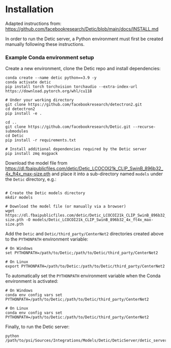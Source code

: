 ﻿# Installation

Adapted instructions from: https://github.com/facebookresearch/Detic/blob/main/docs/INSTALL.md

In order to run the Detic server, a Python environment must first be created manually following these instructions.

### Example Conda environment setup

Create a new environment, clone the Detic repo and install dependencies:
```
conda create --name detic python==3.9 -y
conda activate detic
pip install torch torchvision torchaudio --extra-index-url https://download.pytorch.org/whl/cu118

# Under your working directory
git clone https://github.com/facebookresearch/detectron2.git
cd detectron2
pip install -e .

cd ..
git clone https://github.com/facebookresearch/Detic.git --recurse-submodules
cd Detic
pip install -r requirements.txt

# Install additional dependencies required by the Detic server
pip install zmq msgpack
```

Download the model file from https://dl.fbaipublicfiles.com/detic/Detic_LCOCOI21k_CLIP_SwinB_896b32_4x_ft4x_max-size.pth and place it into a sub-directory named `models` under the `Detic` directory, e.g.:
```

# Create the Detic models directory
mkdir models

# Download the model file (or manually via a browser)
wget https://dl.fbaipublicfiles.com/detic/Detic_LCOCOI21k_CLIP_SwinB_896b32_4x_ft4x_max-size.pth -O models/Detic_LCOCOI21k_CLIP_SwinB_896b32_4x_ft4x_max-size.pth
```

Add the `Detic` and `Detic/third_party/CenterNet2` directories created above to the `PYTHONPATH` environment variable:

```
# On Windows
set PYTHONPATH=/path/to/Detic;/path/to/Detic/third_party/CenterNet2

# On Linux
export PYTHONPATH=/path/to/Detic:/path/to/Detic/third_party/CenterNet2
```

To automatically set the `PYTHONPATH` environment variable when the Conda environment is activated:
```
# On Windows
conda env config vars set PYTHONPATH=/path/to/Detic;/path/to/Detic/third_party/CenterNet2

# On Linux
conda env config vars set PYTHONPATH=/path/to/Detic:/path/to/Detic/third_party/CenterNet2
```

Finally, to run the Detic server:
```
python /path/to/psi/Sources/Integrations/Models/Detic/DeticServer/detic_server.py
```
